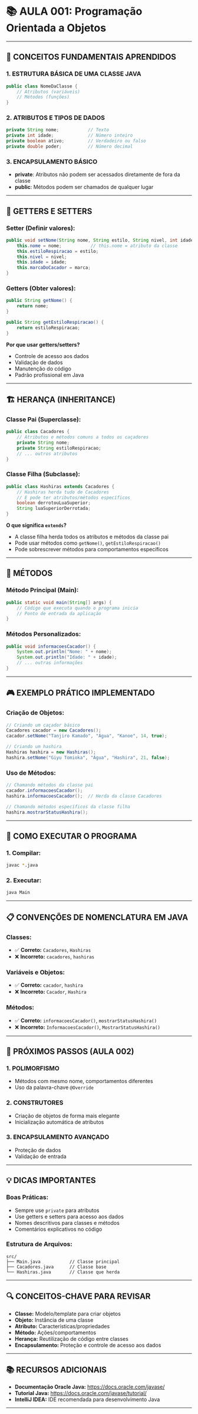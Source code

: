 # 📚 AULA 001: Programação Orientada a Objetos

---

## 🎯 CONCEITOS FUNDAMENTAIS APRENDIDOS

### 1. **ESTRUTURA BÁSICA DE UMA CLASSE JAVA**
```java
public class NomeDaClasse {
    // Atributos (variáveis)
    // Métodos (funções)
}
```

### 2. **ATRIBUTOS E TIPOS DE DADOS**
```java
private String nome;           // Texto
private int idade;             // Número inteiro
private boolean ativo;         // Verdadeiro ou falso
private double poder;          // Número decimal
```

### 3. **ENCAPSULAMENTO BÁSICO**
- **private**: Atributos não podem ser acessados diretamente de fora da classe
- **public**: Métodos podem ser chamados de qualquer lugar

---

## 🔧 GETTERS E SETTERS

### **Setter (Definir valores):**
```java
public void setNome(String nome, String estilo, String nivel, int idade, boolean marca) {
    this.nome = nome;           // this.nome = atributo da classe
    this.estiloRespiracao = estilo;
    this.nivel = nivel;
    this.idade = idade;
    this.marcaDoCacador = marca;
}
```

### **Getters (Obter valores):**
```java
public String getNome() {
    return nome;
}

public String getEstiloRespiracao() {
    return estiloRespiracao;
}
```

**Por que usar getters/setters?**
- Controle de acesso aos dados
- Validação de dados
- Manutenção do código
- Padrão profissional em Java

---

## 🏗️ HERANÇA (INHERITANCE)

### **Classe Pai (Superclasse):**
```java
public class Cacadores {
    // Atributos e métodos comuns a todos os caçadores
    private String nome;
    private String estiloRespiracao;
    // ... outros atributos
}
```

### **Classe Filha (Subclasse):**
```java
public class Hashiras extends Cacadores {
    // Hashiras herda tudo de Cacadores
    // E pode ter atributos/métodos específicos
    boolean derrotouLuaSuperior;
    String luaSuperiorDerrotada;
}
```

**O que significa `extends`?**
- A classe filha herda todos os atributos e métodos da classe pai
- Pode usar métodos como `getNome()`, `getEstiloRespiracao()`
- Pode sobrescrever métodos para comportamentos específicos

---

## 📝 MÉTODOS

### **Método Principal (Main):**
```java
public static void main(String[] args) {
    // Código que executa quando o programa inicia
    // Ponto de entrada da aplicação
}
```

### **Métodos Personalizados:**
```java
public void informacoesCacador() {
    System.out.println("Nome: " + nome);
    System.out.println("Idade: " + idade);
    // ... outras informações
}
```

---

## 🎮 EXEMPLO PRÁTICO IMPLEMENTADO

### **Criação de Objetos:**
```java
// Criando um caçador básico
Cacadores cacador = new Cacadores();
cacador.setNome("Tanjiro Kamado", "Água", "Kanoe", 14, true);

// Criando um hashira
Hashiras hashira = new Hashiras();
hashira.setNome("Giyu Tomioka", "Água", "Hashira", 21, false);
```

### **Uso de Métodos:**
```java
// Chamando métodos da classe pai
cacador.informacoesCacador();
hashira.informacoesCacador();  // Herda da classe Cacadores

// Chamando métodos específicos da classe filha
hashira.mostrarStatusHashira();
```

---

## 🚀 COMO EXECUTAR O PROGRAMA

### **1. Compilar:**
```bash
javac *.java
```

### **2. Executar:**
```bash
java Main
```

---

## 📋 CONVENÇÕES DE NOMENCLATURA EM JAVA

### **Classes:**
- ✅ **Correto:** `Cacadores`, `Hashiras`
- ❌ **Incorreto:** `cacadores`, `hashiras`

### **Variáveis e Objetos:**
- ✅ **Correto:** `cacador`, `hashira`
- ❌ **Incorreto:** `Cacador`, `Hashira`

### **Métodos:**
- ✅ **Correto:** `informacoesCacador()`, `mostrarStatusHashira()`
- ❌ **Incorreto:** `InformacoesCacador()`, `MostrarStatusHashira()`

---

## 🎯 PRÓXIMOS PASSOS (AULA 002)

### **1. POLIMORFISMO**
- Métodos com mesmo nome, comportamentos diferentes
- Uso da palavra-chave `@Override`

### **2. CONSTRUTORES**
- Criação de objetos de forma mais elegante
- Inicialização automática de atributos

### **3. ENCAPSULAMENTO AVANÇADO**
- Proteção de dados
- Validação de entrada

---

## 💡 DICAS IMPORTANTES

### **Boas Práticas:**
- Sempre use `private` para atributos
- Use getters e setters para acesso aos dados
- Nomes descritivos para classes e métodos
- Comentários explicativos no código

### **Estrutura de Arquivos:**
```
src/
├── Main.java           // Classe principal
├── Cacadores.java      // Classe base
└── Hashiras.java       // Classe que herda
```

---

## 🔍 CONCEITOS-CHAVE PARA REVISAR

- **Classe:** Modelo/template para criar objetos
- **Objeto:** Instância de uma classe
- **Atributo:** Características/propriedades
- **Método:** Ações/comportamentos
- **Herança:** Reutilização de código entre classes
- **Encapsulamento:** Proteção e controle de acesso aos dados

---

## 📚 RECURSOS ADICIONAIS

- **Documentação Oracle Java:** https://docs.oracle.com/javase/
- **Tutorial Java:** https://docs.oracle.com/javase/tutorial/
- **IntelliJ IDEA:** IDE recomendada para desenvolvimento Java

---

